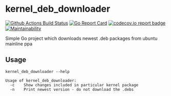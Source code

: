 # kernel_deb_downloader
[![Github Actions Build Status](https://img.shields.io/endpoint.svg?url=https%3A%2F%2Factions-badge.atrox.dev%2Fpmalek%2Fkernel_deb_downloader%2Fbadge&style=flat)](https://actions-badge.atrox.dev/pmalek/kernel_deb_downloader/goto) [![Go Report Card](https://goreportcard.com/badge/github.com/pmalek/kernel_deb_downloader)](https://goreportcard.com/report/github.com/pmalek/kernel_deb_downloader) [![codecov.io report badge](https://codecov.io/gh/pmalek/kernel_deb_downloader/branch/master/graph/badge.svg)](https://codecov.io/gh/pmalek/kernel_deb_downloader) [![Maintainability](https://api.codeclimate.com/v1/badges/a96a799303b1171eb5d5/maintainability)](https://codeclimate.com/github/pmalek/kernel_deb_downloader/maintainability)


Simple Go project which downloads newest .deb packages from ubuntu mainline ppa

## Usage

```
kernel_deb_downloader --help

Usage of kernel_deb_downloader:
  -c    Show changes included in particular kernel package
  -n    Print newest version - do not download the .debs
```
